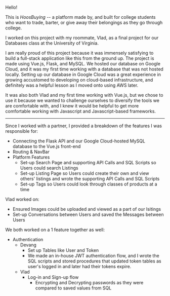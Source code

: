 Hello!

This is _HoosBuying_ -- a platform made by, and built for college students who want to trade, barter, or give away their belongings as they go through college. 

I worked on this project with my roommate, Vlad, as a final project for our Databases class at the University of Virginia.

I am really proud of this project because it was immensely satisfying to build a full-stack application like this from the ground up. The project is made using Vue.js, Flask, and MySQL. We hosted our database on Google Cloud, and it was my first time working with a database that was not hosted locally. Setting up our database in Google Cloud was a great experience in growing accustomed to developing on cloud-based infrastructure, and definitely was a helpful lesson as I moved onto using AWS later. 

It was also both Vlad and my first time working with Vue.js, but we chose to use it because we wanted to challenge ourselves to diversify the tools we are comfortable with, and I knew it would be helpful to get more comfortable working with Javascript and Javascript-based frameworks.

***

Since I worked with a partner, I provided a breakdown of the features I was responsible for:
* Connecting the Flask API and our Google Cloud-hosted MySQL database to the Vue.js front-end
* Routing & NavBar 
* Platform Features
  * Set-up Search Page and supporting API Calls and SQL Scripts so Users could search Listings
  * Set-up Listing Page so Users could create their own and view others' listings and wrote the supporting API Calls and SQL Scripts
  * Set-up Tags so Users could look through classes of products at a time  


Vlad worked on:
* Ensured Images could be uploaded and viewed as a part of our lsitings
* Set-up Conversations between Users and saved the Messages between Users  


We both worked on a 1 feature together as well:
* Authentication
  * Devang
    * Set up Tables like User and Token
    * We made an in-house JWT authentication flow, and I wrote the SQL scripts and stored procedures that updated token tables as user's logged in and later had their tokens expire.
  * Vlad
    * Log-in and Sign-up flow
      * Encrypting and Decrypting passwords as they were compared to saved values from SQL
